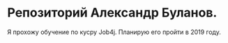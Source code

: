 # Репозиторий Александр Буланов.

Я прохожу обучение по кусру Job4j. Планирую его пройти в 2019 году.